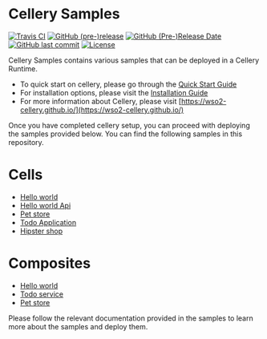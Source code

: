 Cellery Samples
===============

  [![Travis CI](https://travis-ci.org/wso2-cellery/samples.svg?branch=master)](https://travis-ci.org/wso2-cellery/samples)
  [![GitHub (pre-)release](https://img.shields.io/github/release/wso2-cellery/samples/all.svg)](https://github.com/wso2-cellery/samples/releases)
  [![GitHub (Pre-)Release Date](https://img.shields.io/github/release-date-pre/wso2-cellery/samples.svg)](https://github.com/wso2-cellery/samples/releases)
  [![GitHub last commit](https://img.shields.io/github/last-commit/wso2-cellery/samples.svg)](https://github.com/wso2-cellery/samples/commits/master)
  [![License](https://img.shields.io/badge/License-Apache%202.0-blue.svg)](https://opensource.org/licenses/Apache-2.0)

Cellery Samples contains various samples that can be deployed in a Cellery Runtime. 

- To quick start on cellery,  please go through the [Quick Start Guide](https://github.com/wso2-cellery/sdk/tree/master#quickstart-guide)
- For installation options, please visit the [Installation Guide](https://github.com/wso2-cellery/sdk/blob/master/docs/installation-options.md) 
- For more information about Cellery, please visit [https://wso2-cellery.github.io/](https://wso2-cellery.github.io/)

Once you have completed cellery setup, you can proceed with deploying the samples provided below. You can find the following samples in this repository.

# Cells

* [Hello world](cells/hello-world)
* [Hello world Api](cells/hello-world-api)
* [Pet store](cells/pet-store)
* [Todo Application](cells/todo-service)
* [Hipster shop](cells/hipster-shop)

# Composites

* [Hello world](composites/hello-world)
* [Todo service](composites/todo-service)
* [Pet store](composites/pet-store)

Please follow the relevant documentation provided in the samples to learn more about the samples and deploy them.
